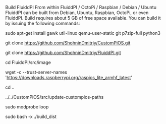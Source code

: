 Build FluiddPI From within FluiddPI / OctoPi / Raspbian / Debian / Ubuntu
FluiddPI can be built from Debian, Ubuntu, Raspbian, OctoPi, or even FluiddPI. Build requires about 5 GB of free space available. You can build it by issuing the following commands:

sudo apt-get install gawk util-linux qemu-user-static git p7zip-full python3


git clone https://github.com/ShohninDmitriy/CustomPiOS.git

git clone https://github.com/ShohninDmitriy/FluiddPI.git

cd FluiddPI/src/image

wget -c --trust-server-names 'https://downloads.raspberrypi.org/raspios_lite_armhf_latest'

cd ..

../../CustomPiOS/src/update-custompios-paths

sudo modprobe loop

sudo bash -x ./build_dist

